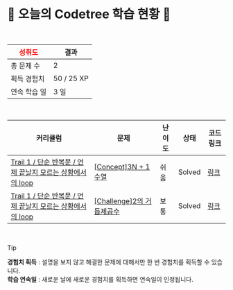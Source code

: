 # 🌲 오늘의 Codetree 학습 현황 🌲

<br />

| <span style="color:red;display:block;text-align:center;"> **성취도**</span> | 결과 |
|---|---|
| 총 문제 수 | 2 |
| 획득 경험치 | 50 / 25 XP |
| 연속 학습 일 | 3 일 |

<br />

|커리큘럼|문제|난이도|상태|코드 링크|
|---|---|---|---|---|
|[Trail 1 / 단순 반복문 / 언제 끝날지 모르는 상황에서의 loop](https://https://en.codetree.ai/trail-info/novice-low/)|[[Concept]3N + 1 수열](https://https://en.codetree.ai/trails/complete/curated-cards/intro-3n-plus-1-sequence/)|쉬움|Solved|[링크](https://github.com/inhooinu/algorithm_study_CodeTree/blob/main/250107/3N%20%2B%201%20%EC%88%98%EC%97%B4/3n-plus-1-sequence.java)|
|[Trail 1 / 단순 반복문 / 언제 끝날지 모르는 상황에서의 loop](https://https://en.codetree.ai/trail-info/novice-low/)|[[Challenge]2의 거듭제곱수](https://https://en.codetree.ai/trails/complete/curated-cards/challenge-pow-of-2/)|보통|Solved|[링크](https://github.com/inhooinu/algorithm_study_CodeTree/blob/main/250107/2%EC%9D%98%20%EA%B1%B0%EB%93%AD%EC%A0%9C%EA%B3%B1%EC%88%98/pow-of-2.java)|


<br />

> [!TIP]
> **경험치 획득** : 설명을 보지 않고 해결한 문제에 대해서만 한 번 경험치를 획득할 수 있습니다.  
> **학습 연속일** : 새로운 날에 새로운 경험치를 획득하면 연속일이 인정됩니다.

